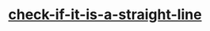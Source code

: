 # [check-if-it-is-a-straight-line](https://leetcode-cn.com/problems/check-if-it-is-a-straight-line)
